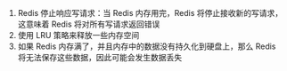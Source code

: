 1. Redis 停止响应写请求：当 Redis 内存用完，Redis 将停止接收新的写请求，这意味着 Redis 将对所有写请求返回错误
2. 使用 LRU 策略来释放一些内存空间
4. 如果 Redis 内存满了，并且内存中的数据没有持久化到硬盘上，那么 Redis 将无法保存这些数据，因此可能会发生数据丢失
